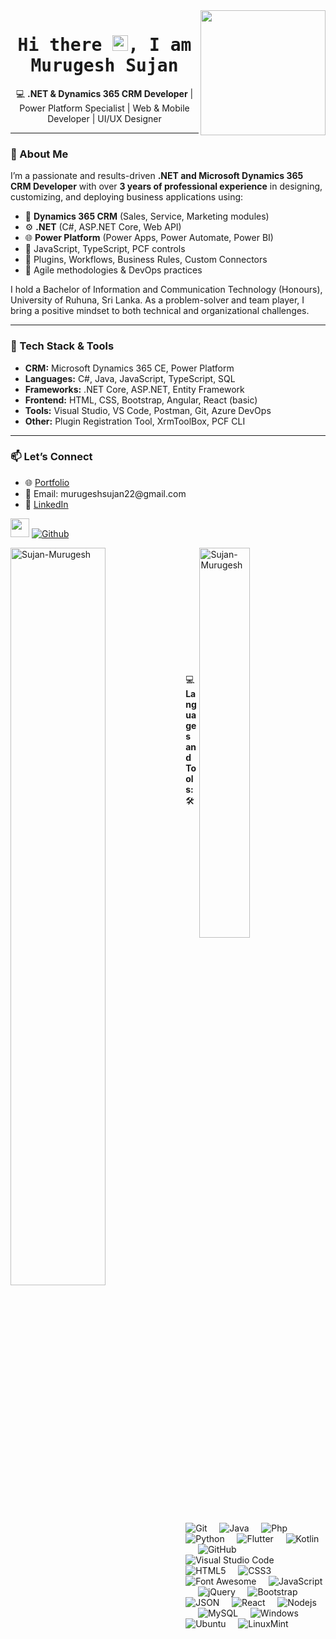 <!-- sujan.m.uor@gmail.com  ### Hi there I'm Sujan👋-->

<img align='right' src='https://i.imgur.com/Obr89gH.gif' width='200'>
<h1 align='center'><samp><strong>Hi there <img src="https://media.giphy.com/media/hvRJCLFzcasrR4ia7z/giphy.gif" width="25px"></a>, I am Murugesh Sujan</strong></samp></h1>   <!--https://user-images.githubusercontent.com/5713670/87202985-820dcb80-c2b6-11ea-9f56-7ec461c497c3.gif-->
<!--===========================================-->
<p align="center">
  💻 <strong>.NET & Dynamics 365 CRM Developer</strong> | Power Platform Specialist | Web & Mobile Developer | UI/UX Designer
</p>

<hr>

<h3>👋 About Me</h3>

<p>
  I’m a passionate and results-driven <strong>.NET and Microsoft Dynamics 365 CRM Developer</strong> with over 
  <strong>3 years of professional experience</strong> in designing, customizing, and deploying business applications using:
</p>

<ul>
  <li>💼 <strong>Dynamics 365 CRM</strong> (Sales, Service, Marketing modules)</li>
  <li>⚙️ <strong>.NET</strong> (C#, ASP.NET Core, Web API)</li>
  <li>🌐 <strong>Power Platform</strong> (Power Apps, Power Automate, Power BI)</li>
  <li>🔧 JavaScript, TypeScript, PCF controls</li>
  <li>🧩 Plugins, Workflows, Business Rules, Custom Connectors</li>
  <li>🧠 Agile methodologies & DevOps practices</li>
</ul>

<p>
  I hold a Bachelor of Information and Communication Technology (Honours), University of Ruhuna, Sri Lanka.
  As a problem-solver and team player, I bring a positive mindset to both technical and organizational challenges.<br>
</p>

<hr>

<h3>🚀 Tech Stack & Tools</h3>

<ul>
  <li><strong>CRM:</strong> Microsoft Dynamics 365 CE, Power Platform</li>
  <li><strong>Languages:</strong> C#, Java, JavaScript, TypeScript, SQL</li>
  <li><strong>Frameworks:</strong> .NET Core, ASP.NET, Entity Framework</li>
  <li><strong>Frontend:</strong> HTML, CSS, Bootstrap, Angular, React (basic)</li>
  <li><strong>Tools:</strong> Visual Studio, VS Code, Postman, Git, Azure DevOps</li>
  <li><strong>Other:</strong> Plugin Registration Tool, XrmToolBox, PCF CLI</li>
</ul>

<hr>

<h3>📫 Let’s Connect</h3>

<ul>
  <li>🌐 <a href="https://msujan.netlify.app/" target="_blank">Portfolio</a></li>
  <li>📧 Email: murugeshsujan22&#64;gmail.com</li>
  <li>💼 <a href="https://www.linkedin.com/in/sujan-murugesh/" target="_blank">LinkedIn</a></li>
</ul>

<!--===========================================-->
<img src="https://media.giphy.com/media/WUlplcMpOCEmTGBtBW/giphy.gif" width="30">  [![Github](https://img.shields.io/github/followers/Sujan-Murugesh?label=Follow%20Me&style=social)](https://github.com/Sujan-Murugesh)
<br>
<!-- ![Sujan-Murugesh's GitHub stats](https://github-readme-stats.vercel.app/api?username=Sujan-Murugesh&show_icons=true&theme=radical) -->
 <a href="#Sujan-Murugesh-title">
  <img width="55%" src="https://github-readme-stats.vercel.app/api?username=Sujan-Murugesh&show_icons=true&title_color=fd428e&icon_color=18d26e&text_color=a8fdf6&bg_color=141321&border_color=ffffff" alt="Sujan-Murugesh" align="left" />
</a>

 <a href="#Sujan-Murugesh-title">
  <img width="40%" src="https://github-readme-stats.vercel.app/api/top-langs/?username=Sujan-Murugesh&title_color=fd428e&text_color=a8fdf6&icon_color=18d26e&bg_color=141321&langs_count=8&layout=compact&border_color=ffffff" alt="Sujan-Murugesh" align="right" />
</a><br><br>

 <br/><br/><br/><br/><br/><br/><br/><br/><br/>
💻 **Languages and Tools:** 🛠️<br>

![Git](https://img.shields.io/badge/-Git-000000?style=flat&logo=git&logoColor=F05032&labelColor=ffffff)&#160;&#160;&#160;&#160;
![Java](https://img.shields.io/badge/-Java-000000?style=flat&logo=java&logoColor=ffffff&labelColor=0078D6)&#160;&#160;&#160;&#160;
![Php](https://img.shields.io/badge/-Php-000000?style=flat&logo=php&logoColor=F05032&labelColor=ffffff)&#160;&#160;&#160;&#160;
![Python](https://img.shields.io/badge/-Python-000000?style=flat&logo=python&logoColor=F05032&labelColor=56d34d)&#160;&#160;&#160;&#160;
![Flutter](https://img.shields.io/badge/-Flutter-000000?style=flat&logo=flutter&logoColor=ffffff&labelColor=0078D6)&#160;&#160;&#160;&#160;
![Kotlin](https://img.shields.io/badge/-Kotlin-000000?style=flat&logo=kotlin&logoColor=F05032&labelColor=ffffff)&#160;&#160;&#160;&#160;
![GitHub](https://img.shields.io/badge/-GitHub-000000?style=flat&logo=github&logoColor=000000&labelColor=ffffff)&#160;&#160;&#160;&#160;
![Visual Studio Code](https://img.shields.io/badge/-VSCode-000000?style=flat&logo=visual-studio-code&labelColor=007ACC)&#160;&#160;&#160;&#160;
![HTML5](https://img.shields.io/badge/-HTML5-000000?style=flat&logo=html5&logoColor=ffffff&labelColor=E34F26)&#160;&#160;&#160;&#160;
![CSS3](https://img.shields.io/badge/-CSS3-000000?style=flat&logo=css3&logoColor=ffffff&labelColor=1572B6) &#160;&#160;&#160;&#160;
![Font Awesome](https://img.shields.io/badge/-font%20awesome-000000?style=flat&logo=font-awesome&logoColor=339AF0&labelColor=ffffff)&#160;&#160;&#160;&#160;
![JavaScript](https://img.shields.io/badge/-JavaScript-000000?style=flat&logo=javascript)&#160;&#160;&#160;&#160;
![jQuery](https://img.shields.io/badge/-jQuery-000000?style=flat&logo=jQuery&logoColor=0769AD&labelColor=ffffff)&#160;&#160;&#160;&#160;
![Bootstrap](https://img.shields.io/badge/-Bootstrap-000000?style=flat&logo=bootstrap&logoColor=ffffff&labelColor=563D7C)&#160;&#160;&#160;&#160;
![JSON](https://img.shields.io/badge/-JSON-000000?style=flat&logo=JSON&logoColor=000000&labelColor=ffffff)&#160;&#160;&#160;&#160;
![React](https://img.shields.io/badge/-React-000000?style=flat&logo=react)&#160;&#160;&#160;&#160;
![Nodejs](https://img.shields.io/badge/-Nodejs-000000?style=flat&logo=Node.js)&#160;&#160;&#160;&#160;
![MySQL](https://img.shields.io/badge/-MySQL-000000?style=flat&logo=mysql&labelColor=ffffff)&#160;&#160;&#160;&#160;
![Windows](https://img.shields.io/badge/-Windows-000000?style=flat&logo=windows&logoColor=ffffff&labelColor=0078D6)&#160;&#160;&#160;&#160;
![Ubuntu](https://img.shields.io/badge/-Ubuntu-000000?style=flat&logo=ubuntu&logoColor=ffffff&labelColor=0078D6)&#160;&#160;&#160;&#160;
![LinuxMint](https://img.shields.io/badge/-LinuxMint-000000?style=flat&logo=linuxmint&logoColor=ffffff&labelColor=0078D6)&#160;&#160;&#160;&#160;
